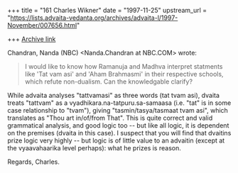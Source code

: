 +++
title = "161 Charles Wikner"
date = "1997-11-25"
upstream_url = "https://lists.advaita-vedanta.org/archives/advaita-l/1997-November/007656.html"

+++
[Archive link](https://lists.advaita-vedanta.org/archives/advaita-l/1997-November/007656.html)

Chandran, Nanda (NBC) <Nanda.Chandran at NBC.COM> wrote:

> I would like to know
> how Ramanuja and Madhva interpret statments like 'Tat vam asi' and 'Aham
> Brahmasmi' in their respective schools, which refute non-dualism. Can
> the knowledgable clarify?

While advaita analyses "tattvamasi" as three words (tat tvam asi), dvaita
treats "tattvam" as a vyadhikara.na-tatpuru.sa-samaasa (i.e. "tat" is in
some case relationship to "tvam"), giving "tasmin/tasya/tasmaat tvam asi",
which translates as "Thou art in/of/from That".  This is quite correct and
valid grammatical analysis, and good logic too -- but like all logic, it is
dependent on the premises (dvaita in this case).  I suspect that you will
find that dvaitins prize logic very highly -- but logic is of little value
to an advaitin (except at the vyaavahaarika level perhaps): what he prizes
is reason.

Regards,
Charles.

